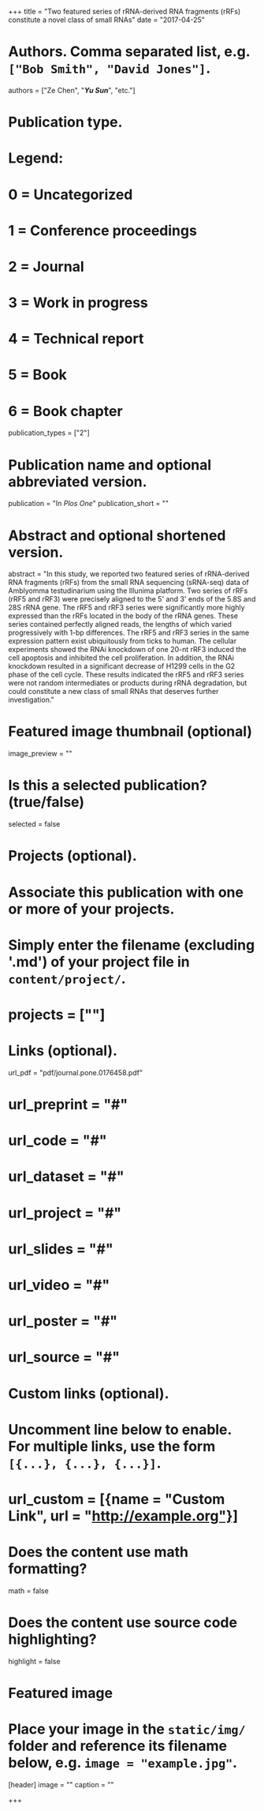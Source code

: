 +++
title = "Two featured series of rRNA-derived RNA fragments (rRFs) constitute a novel class of small RNAs"
date = "2017-04-25"

# Authors. Comma separated list, e.g. `["Bob Smith", "David Jones"]`.
authors = ["Ze Chen", "***Yu Sun***", "etc."]

# Publication type.
# Legend:
# 0 = Uncategorized
# 1 = Conference proceedings
# 2 = Journal
# 3 = Work in progress
# 4 = Technical report
# 5 = Book
# 6 = Book chapter
publication_types = ["2"]

# Publication name and optional abbreviated version.
publication = "In *Plos One*"
publication_short = ""

# Abstract and optional shortened version.
abstract = "In this study, we reported two featured series of rRNA-derived RNA fragments (rRFs) from the small RNA sequencing (sRNA-seq) data of Amblyomma testudinarium using the Illunima platform. Two series of rRFs (rRF5 and rRF3) were precisely aligned to the 5' and 3' ends of the 5.8S and 28S rRNA gene. The rRF5 and rRF3 series were significantly more highly expressed than the rRFs located in the body of the rRNA genes. These series contained perfectly aligned reads, the lengths of which varied progressively with 1-bp differences. The rRF5 and rRF3 series in the same expression pattern exist ubiquitously from ticks to human. The cellular experiments showed the RNAi knockdown of one 20-nt rRF3 induced the cell apoptosis and inhibited the cell proliferation. In addition, the RNAi knockdown resulted in a significant decrease of H1299 cells in the G2 phase of the cell cycle. These results indicated the rRF5 and rRF3 series were not random intermediates or products during rRNA degradation, but could constitute a new class of small RNAs that deserves further investigation."

# Featured image thumbnail (optional)
image_preview = ""

# Is this a selected publication? (true/false)
selected = false

# Projects (optional).
#   Associate this publication with one or more of your projects.
#   Simply enter the filename (excluding '.md') of your project file in `content/project/`.
# projects = [""]

# Links (optional).
url_pdf = "pdf/journal.pone.0176458.pdf"
# url_preprint = "#"
# url_code = "#"
# url_dataset = "#"
# url_project = "#"
# url_slides = "#"
# url_video = "#"
# url_poster = "#"
# url_source = "#"

# Custom links (optional).
#   Uncomment line below to enable. For multiple links, use the form `[{...}, {...}, {...}]`.
# url_custom = [{name = "Custom Link", url = "http://example.org"}]

# Does the content use math formatting?
math = false

# Does the content use source code highlighting?
highlight = false

# Featured image
# Place your image in the `static/img/` folder and reference its filename below, e.g. `image = "example.jpg"`.
[header]
image = ""
caption = ""

+++

